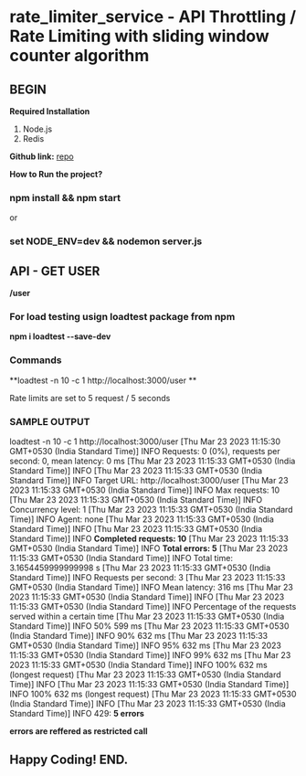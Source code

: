 # rate_limiter_service - API Throttling / Rate Limiting with sliding window counter algorithm

## BEGIN

**Required Installation**
1) Node.js
2) Redis


**Github link:** [repo](https://github.com/jasim08/rate_limiter_service.git)


**How to Run the project?**
### npm install && npm start

or

### set NODE_ENV=dev && nodemon server.js


## API - GET USER
**/user**

### For load testing usign loadtest package from npm

**npm i loadtest --save-dev**

### Commands

**loadtest -n 10  -c 1 http://localhost:3000/user **

Rate limits are set to 5 request / 5 seconds

### SAMPLE OUTPUT

loadtest -n 10  -c 1 http://localhost:3000/user
[Thu Mar 23 2023 11:15:30 GMT+0530 (India Standard Time)] INFO Requests: 0 (0%), requests per second: 0, mean latency: 0 ms
[Thu Mar 23 2023 11:15:33 GMT+0530 (India Standard Time)] INFO 
[Thu Mar 23 2023 11:15:33 GMT+0530 (India Standard Time)] INFO Target URL:          http://localhost:3000/user
[Thu Mar 23 2023 11:15:33 GMT+0530 (India Standard Time)] INFO Max requests:        10
[Thu Mar 23 2023 11:15:33 GMT+0530 (India Standard Time)] INFO Concurrency level:   1
[Thu Mar 23 2023 11:15:33 GMT+0530 (India Standard Time)] INFO Agent:               none
[Thu Mar 23 2023 11:15:33 GMT+0530 (India Standard Time)] INFO 
[Thu Mar 23 2023 11:15:33 GMT+0530 (India Standard Time)] INFO **Completed requests:  10**
[Thu Mar 23 2023 11:15:33 GMT+0530 (India Standard Time)] INFO **Total errors:        5**
[Thu Mar 23 2023 11:15:33 GMT+0530 (India Standard Time)] INFO Total time:          3.1654459999999998 s
[Thu Mar 23 2023 11:15:33 GMT+0530 (India Standard Time)] INFO Requests per second: 3
[Thu Mar 23 2023 11:15:33 GMT+0530 (India Standard Time)] INFO Mean latency:        316 ms
[Thu Mar 23 2023 11:15:33 GMT+0530 (India Standard Time)] INFO
[Thu Mar 23 2023 11:15:33 GMT+0530 (India Standard Time)] INFO Percentage of the requests served within a certain time
[Thu Mar 23 2023 11:15:33 GMT+0530 (India Standard Time)] INFO   50%      599 ms
[Thu Mar 23 2023 11:15:33 GMT+0530 (India Standard Time)] INFO   90%      632 ms
[Thu Mar 23 2023 11:15:33 GMT+0530 (India Standard Time)] INFO   95%      632 ms
[Thu Mar 23 2023 11:15:33 GMT+0530 (India Standard Time)] INFO   99%      632 ms
[Thu Mar 23 2023 11:15:33 GMT+0530 (India Standard Time)] INFO  100%      632 ms (longest request) 
[Thu Mar 23 2023 11:15:33 GMT+0530 (India Standard Time)] INFO
[Thu Mar 23 2023 11:15:33 GMT+0530 (India Standard Time)] INFO  100%      632 ms (longest request) 
[Thu Mar 23 2023 11:15:33 GMT+0530 (India Standard Time)] INFO
[Thu Mar 23 2023 11:15:33 GMT+0530 (India Standard Time)] INFO   429:   **5 errors**

**errors are reffered as restricted call**


## Happy Coding! END.
